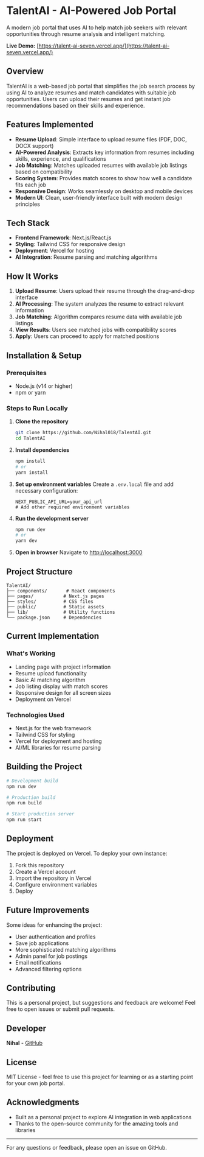 # TalentAI - AI-Powered Job Portal

A modern job portal that uses AI to help match job seekers with relevant opportunities through resume analysis and intelligent matching.

**Live Demo:** [https://talent-ai-seven.vercel.app/](https://talent-ai-seven.vercel.app/)

## Overview

TalentAI is a web-based job portal that simplifies the job search process by using AI to analyze resumes and match candidates with suitable job opportunities. Users can upload their resumes and get instant job recommendations based on their skills and experience.

## Features Implemented

- **Resume Upload**: Simple interface to upload resume files (PDF, DOC, DOCX support)
- **AI-Powered Analysis**: Extracts key information from resumes including skills, experience, and qualifications
- **Job Matching**: Matches uploaded resumes with available job listings based on compatibility
- **Scoring System**: Provides match scores to show how well a candidate fits each job
- **Responsive Design**: Works seamlessly on desktop and mobile devices
- **Modern UI**: Clean, user-friendly interface built with modern design principles

## Tech Stack

- **Frontend Framework**: Next.js/React.js
- **Styling**: Tailwind CSS for responsive design
- **Deployment**: Vercel for hosting
- **AI Integration**: Resume parsing and matching algorithms

## How It Works

1. **Upload Resume**: Users upload their resume through the drag-and-drop interface
2. **AI Processing**: The system analyzes the resume to extract relevant information
3. **Job Matching**: Algorithm compares resume data with available job listings
4. **View Results**: Users see matched jobs with compatibility scores
5. **Apply**: Users can proceed to apply for matched positions

## Installation & Setup

### Prerequisites
- Node.js (v14 or higher)
- npm or yarn

### Steps to Run Locally

1. **Clone the repository**
   ```bash
   git clone https://github.com/Nihal018/TalentAI.git
   cd TalentAI
   ```

2. **Install dependencies**
   ```bash
   npm install
   # or
   yarn install
   ```

3. **Set up environment variables**
   Create a `.env.local` file and add necessary configuration:
   ```
   NEXT_PUBLIC_API_URL=your_api_url
   # Add other required environment variables
   ```

4. **Run the development server**
   ```bash
   npm run dev
   # or
   yarn dev
   ```

5. **Open in browser**
   Navigate to [http://localhost:3000](http://localhost:3000)

## Project Structure

```
TalentAI/
├── components/       # React components
├── pages/           # Next.js pages
├── styles/          # CSS files
├── public/          # Static assets
├── lib/             # Utility functions
└── package.json     # Dependencies
```

## Current Implementation

### What's Working
- Landing page with project information
- Resume upload functionality
- Basic AI matching algorithm
- Job listing display with match scores
- Responsive design for all screen sizes
- Deployment on Vercel

### Technologies Used
- Next.js for the web framework
- Tailwind CSS for styling
- Vercel for deployment and hosting
- AI/ML libraries for resume parsing

## Building the Project

```bash
# Development build
npm run dev

# Production build
npm run build

# Start production server
npm run start
```

## Deployment

The project is deployed on Vercel. To deploy your own instance:

1. Fork this repository
2. Create a Vercel account
3. Import the repository in Vercel
4. Configure environment variables
5. Deploy

## Future Improvements

Some ideas for enhancing the project:
- User authentication and profiles
- Save job applications
- More sophisticated matching algorithms
- Admin panel for job postings
- Email notifications
- Advanced filtering options

## Contributing

This is a personal project, but suggestions and feedback are welcome! Feel free to open issues or submit pull requests.

## Developer

**Nihal** - [GitHub](https://github.com/Nihal018)

## License

MIT License - feel free to use this project for learning or as a starting point for your own job portal.

## Acknowledgments

- Built as a personal project to explore AI integration in web applications
- Thanks to the open-source community for the amazing tools and libraries

---

For any questions or feedback, please open an issue on GitHub.
